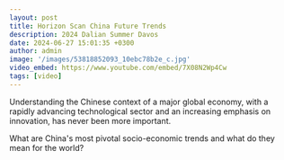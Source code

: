 ```yaml
---
layout: post
title: Horizon Scan China Future Trends
description: 2024 Dalian Summer Davos
date: 2024-06-27 15:01:35 +0300
author: admin
image: '/images/53818852093_10ebc78b2e_c.jpg'
video_embed: https://www.youtube.com/embed/7X08N2Wp4Cw
tags: [video]
---
```

Understanding the Chinese context of a major global economy, with a rapidly advancing technological sector and an increasing emphasis on innovation, has never been more important.

What are China's most pivotal socio-economic trends and what do they mean for the world?
